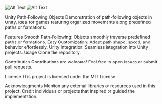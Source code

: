 ![Alt Text](moving.gif)
![Alt Text](killing.gif)

Unity Path-Following Objects
Demonstration of path-following objects in Unity, ideal for games featuring organized movements along predefined paths or formations.

Features
Smooth Path-Following: Objects smoothly traverse predefined paths or formations.
Easy Customization: Adapt path shape, speed, and behavior effortlessly.
Unity Integration: Seamless integration into Unity projects.
Usage
Clone the repository.

Contribution
Contributions are welcome! Feel free to open issues or submit pull requests.

License
This project is licensed under the MIT License.

Acknowledgments
Mention any external libraries or resources used in this project.
Credit individuals or projects that inspired or guided the implementation.


